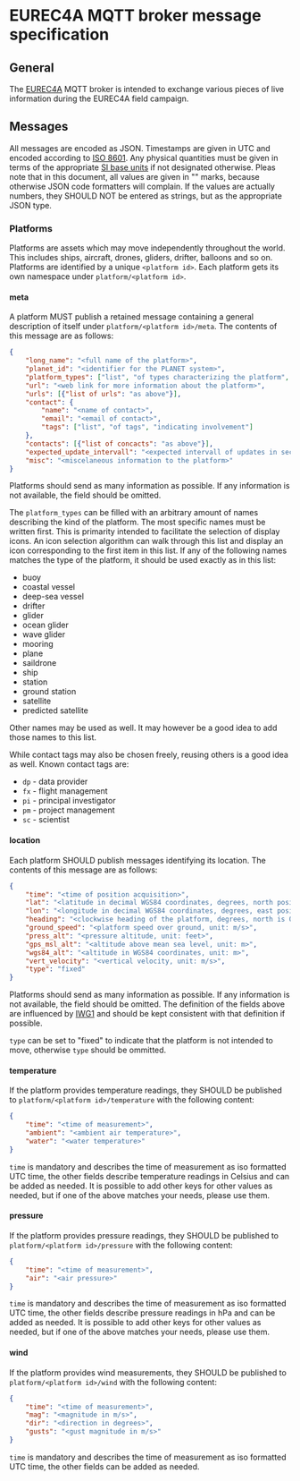 # EUREC4A MQTT broker message specification

## General

The [EUREC4A](https://www.eurec4a.eu) MQTT broker is intended to exchange various pieces of live information during the EUREC4A field campaign.

## Messages
All messages are encoded as JSON. Timestamps are given in UTC and encoded according to [ISO 8601](https://en.wikipedia.org/wiki/ISO_8601). Any physical quantities must be given in terms of the appropriate [SI base units](https://en.wikipedia.org/wiki/SI_base_unit) if not designated otherwise.
Pleas note that in this document, all values are given in "" marks, because otherwise JSON code formatters will complain.
If the values are actually numbers, they SHOULD NOT be entered as strings, but as the appropriate JSON type.

### Platforms
Platforms are assets which may move independently throughout the world.
This includes ships, aircraft, drones, gliders, drifter, balloons and so on.
Platforms are identified by a unique `<platform id>`.
Each platform gets its own namespace under `platform/<platform id>`.

#### meta
A platform MUST publish a retained message containing a general description of itself under `platform/<platform id>/meta`.
The contents of this message are as follows:
```json
{
    "long_name": "<full name of the platform>",
    "planet_id": "<identifier for the PLANET system>",
    "platform_types": ["list", "of types characterizing the platform", "in decending oder of specificity"],
    "url": "<web link for more information about the platform>",
    "urls": [{"list of urls": "as above"}],
    "contact": {
        "name": "<name of contact>",
        "email": "<email of contact>",
        "tags": ["list", "of tags", "indicating involvement"]
    },
    "contacts": [{"list of concacts": "as above"}],
    "expected_update_intervall": "<expected intervall of updates in seconds>",
    "misc": "<miscelaneous information to the platform>"
}
```
Platforms should send as many information as possible.
If any information is not available, the field should be omitted.

The `platform_types` can be filled with an arbitrary amount of names describing the kind of the platform.
The most specific names must be written first. This is primarity intended to facilitate the selection of display icons. An icon selection algorithm can walk through this list and display an icon corresponding to the first item in this list.
If any of the following names matches the type of the platform, it should be used exactly as in this list:

* buoy
* coastal vessel
* deep-sea vessel
* drifter
* glider
* ocean glider
* wave glider
* mooring
* plane
* saildrone
* ship
* station
* ground station
* satellite
* predicted satellite

Other names may be used as well.
It may however be a good idea to add those names to this list.

While contact tags may also be chosen freely, reusing others is a good idea as well.
Known contact tags are:

* `dp` - data provider
* `fx` - flight management
* `pi` - principal investigator
* `pm` - project management
* `sc` - scientist

#### location
Each platform SHOULD publish messages identifying its location.
The contents of this message are as follows:
```json
{
    "time": "<time of position acquisition>",
    "lat": "<latitude in decimal WGS84 coordinates, degrees, north positive>",
    "lon": "<longitude in decimal WGS84 coordinates, degrees, east positive>",
    "heading": "<clockwise heading of the platform, degrees, north is 0>",
    "ground_speed": "<platform speed over ground, unit: m/s>",
    "press_alt": "<pressure altitude, unit: feet>",
    "gps_msl_alt": "<altitude above mean sea level, unit: m>",
    "wgs84_alt": "<altitude in WGS84 coordinates, unit: m>",
    "vert_velocity": "<vertical velocity, unit: m/s>",
    "type": "fixed"
}
```
Platforms should send as many information as possible.
If any information is not available, the field should be omitted.
The definition of the fields above are influenced by [IWG1](https://archive.eol.ucar.edu/raf/Software/iwgadts/IWG1_Def.html) and should be kept consistent with that definition if possible.

`type` can be set to "fixed" to indicate that the platform is not intended to move, otherwise `type` should be ommitted.

#### temperature
If the platform provides temperature readings, they SHOULD be published to `platform/<platform id>/temperature` with the following content:

```json
{
    "time": "<time of measurement>",
    "ambient": "<ambient air temperature>",
    "water": "<water temperature>"
}
```

`time` is mandatory and describes the time of measurement as iso formatted UTC time, the other fields describe temperature readings in Celsius and can be added as needed.
It is possible to add other keys for other values as needed, but if one of the above matches your needs, please use them.

#### pressure
If the platform provides pressure readings, they SHOULD be published to `platform/<platform id>/pressure` with the following content:

```json
{
    "time": "<time of measurement>",
    "air": "<air pressure>"
}
```

`time` is mandatory and describes the time of measurement as iso formatted UTC time, the other fields describe pressure readings in hPa and can be added as needed.
It is possible to add other keys for other values as needed, but if one of the above matches your needs, please use them.

#### wind
If the platform provides wind measurements, they SHOULD be published to `platform/<platform id>/wind` with the following content:

```json
{
    "time": "<time of measurement>",
    "mag": "<magnitude in m/s>",
    "dir": "<direction in degrees>",
    "gusts": "<gust magnitude in m/s>"
}
```

`time` is mandatory and describes the time of measurement as iso formatted UTC time, the other fields can be added as needed.

